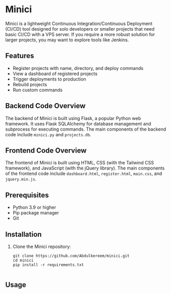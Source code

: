# Minici

Minici is a lightweight Continuous Integration/Continuous Deployment (CI/CD) tool designed for solo developers or smaller projects that need basic CI/CD with a VPS server. If you require a more robust solution for larger projects, you may want to explore tools like Jenkins.

## Features

- Register projects with name, directory, and deploy commands
- View a dashboard of registered projects
- Trigger deployments to production
- Rebuild projects
- Run custom commands

## Backend Code Overview

The backend of Minici is built using Flask, a popular Python web framework. It uses Flask SQLAlchemy for database management and subprocess for executing commands. The main components of the backend code include `minici.py` and `projects.db`.

## Frontend Code Overview

The frontend of Minici is built using HTML, CSS (with the Tailwind CSS framework), and JavaScript (with the jQuery library). The main components of the frontend code include `dashboard.html`, `register.html`, `main.css`, and `jquery.min.js`.

## Prerequisites

- Python 3.9 or higher
- Pip package manager
- Git

## Installation

1. Clone the Minici repository:
   ```shell
   git clone https://github.com/Abdulkereem/minici.git
   cd minici
   pip install -r requirements.txt

   
## Usage
